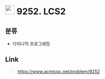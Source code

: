 # <img src="https://d2gd6pc034wcta.cloudfront.net/tier/12.svg" width="30"> 9252. LCS2

## 분류
* 다이나믹 프로그래밍

## Link
> https://www.acmicpc.net/problem/9252